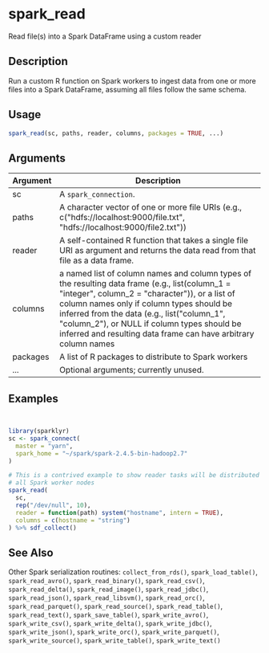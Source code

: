 # spark_read


Read file(s) into a Spark DataFrame using a custom reader




## Description

Run a custom R function on Spark workers to ingest data from one or more files
into a Spark DataFrame, assuming all files follow the same schema.





## Usage
```r
spark_read(sc, paths, reader, columns, packages = TRUE, ...)
```




## Arguments


Argument      |Description
------------- |----------------
sc | A ``spark_connection``.
paths | A character vector of one or more file URIs (e.g., c("hdfs://localhost:9000/file.txt", "hdfs://localhost:9000/file2.txt"))
reader | A self-contained R function that takes a single file URI as argument and returns the data read from that file as a data frame.
columns | a named list of column names and column types of the resulting data frame (e.g., list(column_1 = "integer", column_2 = "character")), or a list of column names only if column types should be inferred from the data (e.g., list("column_1", "column_2"), or NULL if column types should be inferred and resulting data frame can have arbitrary column names
packages | A list of R packages to distribute to Spark workers
... | Optional arguments; currently unused.






## Examples

```r


library(sparklyr)
sc <- spark_connect(
  master = "yarn",
  spark_home = "~/spark/spark-2.4.5-bin-hadoop2.7"
)

# This is a contrived example to show reader tasks will be distributed across
# all Spark worker nodes
spark_read(
  sc,
  rep("/dev/null", 10),
  reader = function(path) system("hostname", intern = TRUE),
  columns = c(hostname = "string")
) %>% sdf_collect()

```






## See Also

Other Spark serialization routines: 
`collect_from_rds()`,
`spark_load_table()`,
`spark_read_avro()`,
`spark_read_binary()`,
`spark_read_csv()`,
`spark_read_delta()`,
`spark_read_image()`,
`spark_read_jdbc()`,
`spark_read_json()`,
`spark_read_libsvm()`,
`spark_read_orc()`,
`spark_read_parquet()`,
`spark_read_source()`,
`spark_read_table()`,
`spark_read_text()`,
`spark_save_table()`,
`spark_write_avro()`,
`spark_write_csv()`,
`spark_write_delta()`,
`spark_write_jdbc()`,
`spark_write_json()`,
`spark_write_orc()`,
`spark_write_parquet()`,
`spark_write_source()`,
`spark_write_table()`,
`spark_write_text()`



